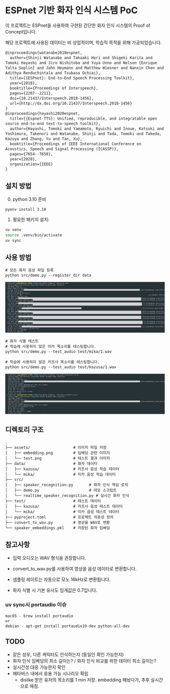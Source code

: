 # ESPnet 기반 화자 인식 시스템 PoC

이 프로젝트는 ESPnet을 사용하여 구현된 간단한 화자 인식 시스템의 Proof of Concept입니다.

해당 프로젝트에 사용된 데이터는 비 상업적이며, 학습적 목적을 위해 가공되었습니다.

```
@inproceedings{watanabe2018espnet,
  author={Shinji Watanabe and Takaaki Hori and Shigeki Karita and Tomoki Hayashi and Jiro Nishitoba and Yuya Unno and Nelson {Enrique Yalta Soplin} and Jahn Heymann and Matthew Wiesner and Nanxin Chen and Adithya Renduchintala and Tsubasa Ochiai},
  title={{ESPnet}: End-to-End Speech Processing Toolkit},
  year={2018},
  booktitle={Proceedings of Interspeech},
  pages={2207--2211},
  doi={10.21437/Interspeech.2018-1456},
  url={http://dx.doi.org/10.21437/Interspeech.2018-1456}
}
@inproceedings{hayashi2020espnet,
  title={{Espnet-TTS}: Unified, reproducible, and integratable open source end-to-end text-to-speech toolkit},
  author={Hayashi, Tomoki and Yamamoto, Ryuichi and Inoue, Katsuki and Yoshimura, Takenori and Watanabe, Shinji and Toda, Tomoki and Takeda, Kazuya and Zhang, Yu and Tan, Xu},
  booktitle={Proceedings of IEEE International Conference on Acoustics, Speech and Signal Processing (ICASSP)},
  pages={7654--7658},
  year={2020},
  organization={IEEE}
}
```

## 설치 방법

0. python 3.10 준비

```
pyenv install 3.10
```

1. 필요한 패키지 설치:

```bash
uv venv
source .venv/bin/activate
uv sync
```

## 사용 방법

```
# 모든 화자 음성 파일 등록
python src/demo.py --register_dir data
```

![프로젝트 이미지](assets/embedding.png)

```
# 화자 식별 테스트
# 학습에 사용하지 않은 미카 목소리를 테스팅합니다.
python src/demo.py --test_audio test/mika/1.wav

# 학습에 사용하지 않은 카즈사 목소리를 테스팅합니다.
python src/demo.py --test_audio test/kazusa/1.wav

```

![프로젝트 이미지](assets/test.png)

## 디렉토리 구조

```
.
├── assets/                   # 이미지 파일 저장
│   ├── embedding.png         # 임베딩 관련 이미지
│   └── test.png              # 테스트 결과 이미지
├── data/                     # 화자 데이터
│   ├── kazusa/               # 카즈사 음성 학습 데이터
│   └── mika/                 # 미카 음성 학습 데이터
├── src/
│   ├── speaker_recognition.py       # 화자 인식 핵심 로직
│   ├── demo.py                      # 데모 스크립트
│   └── realtime_speaker_recognition.py # 실시간 화자 인식
├── test/                     # 테스트 데이터
│   ├── kazusa/               # 카즈사 음성 테스트 데이터
│   └── mika/                 # 미카 음성 테스트 데이터
├── pyproject.toml            # 프로젝트 의존성 정의
├── convert_to_wav.py         # 영상을 WAV로 변환
└── speaker_embeddings.pkl    # 저장된 화자 임베딩
```

## 참고사항

- 입력 오디오는 WAV 형식을 권장합니다.
- convert_to_wav.py를 사용하여 영상을 음성 데이터로 변환합니다.
- 샘플링 레이트는 자동으로 모노 16kHz로 변환됩니다.

- 화자 식별 시 기본 유사도 임계값은 0.7입니다.

### uv sync시 portaudio 이슈

```
macOS - brew install portaudio
or
debian - apt-get install portaudio19-dev python-all-dev
```

## TODO

- 같은 성우, 다른 캐릭터도 인식하는지 (동일인 확인 가능한지)
- 화자 인식 임베딩의 최소 길이는? / 화자 인식 비교를 위한 데이터 최소 길이는?
- 실시간성 대응 가능한지 확인
- 메타버스 내에서 응용 가능 시나리오 확립
  - dislike 받은 유저의 목소리를 1 min 저장. embedding 해놨다가, 추후 실시간으로 매칭.
